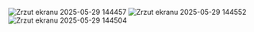![Zrzut ekranu 2025-05-29 144457](https://github.com/user-attachments/assets/644f61f2-1ad4-4f57-8f21-fee894415e8e)
![Zrzut ekranu 2025-05-29 144552](https://github.com/user-attachments/assets/7e60ed38-2541-4e55-97f4-f3fb349c5563)
![Zrzut ekranu 2025-05-29 144504](https://github.com/user-attachments/assets/1127a8ff-a7a7-407f-85b1-aa0a323ce08c)
